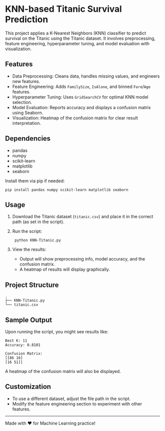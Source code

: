 # KNN-based Titanic Survival Prediction

This project applies a K-Nearest Neighbors (KNN) classifier to predict survival on the Titanic using the Titanic dataset. It involves preprocessing, feature engineering, hyperparameter tuning, and model evaluation with visualization.

## Features

- Data Preprocessing: Cleans data, handles missing values, and engineers new features.
- Feature Engineering: Adds `FamilySize`, `IsAlone`, and binned `Fare`/`Age` features.
- Hyperparameter Tuning: Uses `GridSearchCV` for optimal KNN model selection.
- Model Evaluation: Reports accuracy and displays a confusion matrix using Seaborn.
- Visualization: Heatmap of the confusion matrix for clear result interpretation.

## Dependencies

- pandas
- numpy
- scikit-learn
- matplotlib
- seaborn

Install them via pip if needed:

    pip install pandas numpy scikit-learn matplotlib seaborn

## Usage

1. Download the Titanic dataset (`titanic.csv`) and place it in the correct path (as set in the script).
2. Run the script:

        python KNN-Titanic.py

3. View the results:
    - Output will show preprocessing info, model accuracy, and the confusion matrix.
    - A heatmap of results will display graphically.

## Project Structure

    .
    ├── KNN-Titanic.py
    └── titanic.csv

## Sample Output

Upon running the script, you might see results like:

    Best K: 11
    Accuracy: 0.8101

    Confusion Matrix:
    [[86 16]
    [16 51]]

A heatmap of the confusion matrix will also be displayed.

## Customization

- To use a different dataset, adjust the file path in the script.
- Modify the feature engineering section to experiment with other features.

---

Made with ❤️ for Machine Learning practice!
